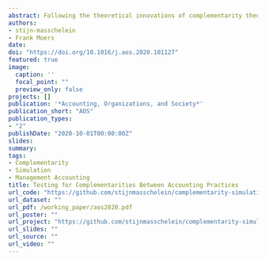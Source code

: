 ```yaml
---
abstract: Following the theoretical innovations of complementarity theory, management control studies have investigated interdependencies between different management control practices. In this paper, we compare the two dominant statistical specifications to test for the presence of an interdependency. We show theoretically how the power of the demand and the performance specification varies with the level of optimality in the sample and how those specifications are vulnerable to correlated omitted variable bias. Our simulation results reveal that the demand specification is more robust to variations in optimality and correlated omitted variables than the performance specification. We use these results to formulate recommendations for future research into management control interdependencies.
authors:
- stijn-masschelein 
- Frank Moers 
date: 
doi: "https://doi.org/10.1016/j.aos.2020.101127"
featured: true 
image:
  caption: ''
  focal_point: ""
  preview_only: false
projects: []
publication: '*Accounting, Organizations, and Society*'
publication_short: "AOS"
publication_types:
- "2"
publishDate: "2020-10-01T00:00:00Z"
slides: 
summary: 
tags:
- Complementarity
- Simulation
- Management Accounting 
title: Testing for Complementarities Between Accounting Practices
url_code: "https://github.com/stijnmasschelein/complementarity-simulation/tree/master/R"
url_dataset: ""
url_pdf: /working_paper/aos2020.pdf 
url_poster: ""
url_project: "https://github.com/stijnmasschelein/complementarity-simulation"
url_slides: ""
url_source: ""
url_video: ""
---
```

